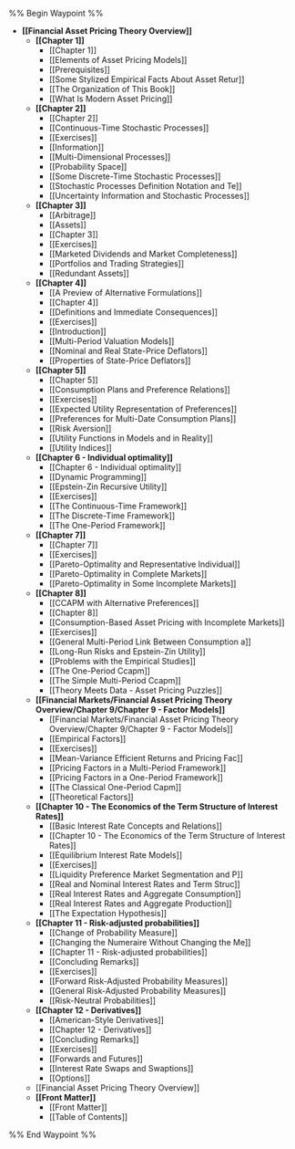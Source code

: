 %% Begin Waypoint %%
- **[[Financial Asset Pricing Theory Overview]]**
	- **[[Chapter 1]]**
		- [[Chapter 1]]
		- [[Elements of Asset Pricing Models]]
		- [[Prerequisites]]
		- [[Some Stylized Empirical Facts About Asset Retur]]
		- [[The Organization of This Book]]
		- [[What Is Modern Asset Pricing]]
	- **[[Chapter 2]]**
		- [[Chapter 2]]
		- [[Continuous-Time Stochastic Processes]]
		- [[Exercises]]
		- [[Information]]
		- [[Multi-Dimensional Processes]]
		- [[Probability Space]]
		- [[Some Discrete-Time Stochastic Processes]]
		- [[Stochastic Processes Definition Notation and Te]]
		- [[Uncertainty Information and Stochastic Processes]]
	- **[[Chapter 3]]**
		- [[Arbitrage]]
		- [[Assets]]
		- [[Chapter 3]]
		- [[Exercises]]
		- [[Marketed Dividends and Market Completeness]]
		- [[Portfolios and Trading Strategies]]
		- [[Redundant Assets]]
	- **[[Chapter 4]]**
		- [[A Preview of Alternative Formulations]]
		- [[Chapter 4]]
		- [[Definitions and Immediate Consequences]]
		- [[Exercises]]
		- [[Introduction]]
		- [[Multi-Period Valuation Models]]
		- [[Nominal and Real State-Price Deflators]]
		- [[Properties of State-Price Deflators]]
	- **[[Chapter 5]]**
		- [[Chapter 5]]
		- [[Consumption Plans and Preference Relations]]
		- [[Exercises]]
		- [[Expected Utility Representation of Preferences]]
		- [[Preferences for Multi-Date Consumption Plans]]
		- [[Risk Aversion]]
		- [[Utility Functions in Models and in Reality]]
		- [[Utility Indices]]
	- **[[Chapter 6 - Individual optimality]]**
		- [[Chapter 6 - Individual optimality]]
		- [[Dynamic Programming]]
		- [[Epstein-Zin Recursive Utility]]
		- [[Exercises]]
		- [[The Continuous-Time Framework]]
		- [[The Discrete-Time Framework]]
		- [[The One-Period Framework]]
	- **[[Chapter 7]]**
		- [[Chapter 7]]
		- [[Exercises]]
		- [[Pareto-Optimality and Representative Individual]]
		- [[Pareto-Optimality in Complete Markets]]
		- [[Pareto-Optimality in Some Incomplete Markets]]
	- **[[Chapter 8]]**
		- [[CCAPM with Alternative Preferences]]
		- [[Chapter 8]]
		- [[Consumption-Based Asset Pricing with Incomplete Markets]]
		- [[Exercises]]
		- [[General Multi-Period Link Between Consumption a]]
		- [[Long-Run Risks and Epstein-Zin Utility]]
		- [[Problems with the Empirical Studies]]
		- [[The One-Period Ccapm]]
		- [[The Simple Multi-Period Ccapm]]
		- [[Theory Meets Data - Asset Pricing Puzzles]]
	- **[[Financial Markets/Financial Asset Pricing Theory Overview/Chapter 9/Chapter 9 - Factor Models]]**
		- [[Financial Markets/Financial Asset Pricing Theory Overview/Chapter 9/Chapter 9 - Factor Models]]
		- [[Empirical Factors]]
		- [[Exercises]]
		- [[Mean-Variance Efficient Returns and Pricing Fac]]
		- [[Pricing Factors in a Multi-Period Framework]]
		- [[Pricing Factors in a One-Period Framework]]
		- [[The Classical One-Period Capm]]
		- [[Theoretical Factors]]
	- **[[Chapter 10 - The Economics of the Term Structure of Interest Rates]]**
		- [[Basic Interest Rate Concepts and Relations]]
		- [[Chapter 10 - The Economics of the Term Structure of Interest Rates]]
		- [[Equilibrium Interest Rate Models]]
		- [[Exercises]]
		- [[Liquidity Preference Market Segmentation and P]]
		- [[Real and Nominal Interest Rates and Term Struc]]
		- [[Real Interest Rates and Aggregate Consumption]]
		- [[Real Interest Rates and Aggregate Production]]
		- [[The Expectation Hypothesis]]
	- **[[Chapter 11 - Risk-adjusted probabilities]]**
		- [[Change of Probability Measure]]
		- [[Changing the Numeraire Without Changing the Me]]
		- [[Chapter 11 - Risk-adjusted probabilities]]
		- [[Concluding Remarks]]
		- [[Exercises]]
		- [[Forward Risk-Adjusted Probability Measures]]
		- [[General Risk-Adjusted Probability Measures]]
		- [[Risk-Neutral Probabilities]]
	- **[[Chapter 12 - Derivatives]]**
		- [[American-Style Derivatives]]
		- [[Chapter 12 - Derivatives]]
		- [[Concluding Remarks]]
		- [[Exercises]]
		- [[Forwards and Futures]]
		- [[Interest Rate Swaps and Swaptions]]
		- [[Options]]
	- [[Financial Asset Pricing Theory Overview]]
	- **[[Front Matter]]**
		- [[Front Matter]]
		- [[Table of Contents]]

%% End Waypoint %%